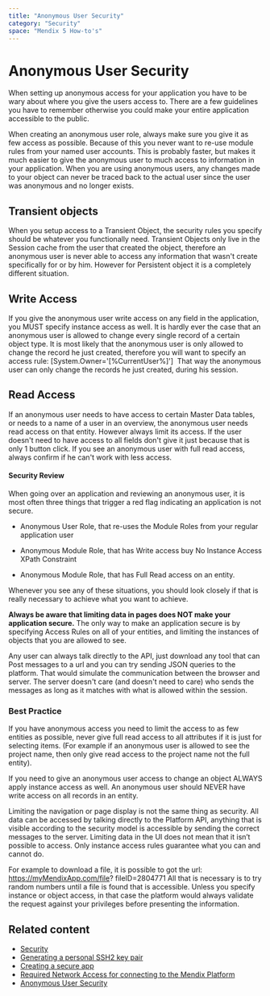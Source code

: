 ```yaml
---
title: "Anonymous User Security"
category: "Security"
space: "Mendix 5 How-to's"
---
```

# Anonymous User Security

When setting up anonymous access for your application you have to be wary about where you give the users access to. There are a few guidelines you have to remember otherwise you could make your entire application accessible to the public. 

When creating an anonymous user role, always make sure you give it as few access as possible. Because of this you never want to re-use module rules from your named user accounts. This is probably faster, but makes it much easier to give the anonymous user to much access to information in your application. When you are using anonymous users, any changes made to your object can never be traced back to the actual user since the user was anonymous and no longer exists. 

## Transient objects

When you setup access to a Transient Object, the security rules you specify should be whatever you functionally need. Transient Objects only live in the Session cache from the user that created the object, therefore an anonymous user is never able to access any information that wasn't create specifically for or by him. However for Persistent object it is a completely different situation.

## Write Access

If you give the anonymous user write access on any field in the application, you MUST specify instance access as well. It is hardly ever the case that an anonymous user is allowed to change every single record of a certain object type. It is most likely that the anonymous user is only allowed to change the record he just created, therefore you will want to specify an access rule: [System.Owner='[%CurrentUser%]'] 
That way the anonymous user can only change the records he just created, during his session. 

## Read Access

If an anonymous user needs to have access to certain Master Data tables, or needs to a name of a user in an overview, the anonymous user needs read access on that entity. However always limit its access. If the user doesn't need to have access to all fields don't give it just because that is only 1 button click. If you see an anonymous user with full read access, always confirm if he can't work with less access.

#### Security Review

When going over an application and reviewing an anonymous user, it is most often three things that trigger a red flag indicating an application is not secure.

*   Anonymous User Role, that re-uses the Module Roles from your regular application user

*   Anonymous Module Role, that has Write access buy No Instance Access XPath Constraint

*   Anonymous Module Role, that has Full Read access on an entity. 

Whenever you see any of these situations, you should look closely if that is really necessary to achieve what you want to achieve. 

**Always be aware that limiting data in pages does NOT make your application secure.** The only way to make an application secure is by specifying Access Rules on all of your entities, and limiting the instances of objects that you are allowed to see. 

Any user can always talk directly to the API, just download any tool that can Post messages to a url and you can try sending JSON queries to the platform. That would simulate the communication between the browser and server. The server doesn't care (and doesn't need to care) who sends the messages as long as it matches with what is allowed within the session.

### Best Practice 

If you have anonymous access you need to limit the access to as few entities as possible, never give full read access to all attributes if it is just for selecting items. (For example if an anonymous user is allowed to see the project name, then only give read access to the project name not the full entity).

If you need to give an anonymous user access to change an object ALWAYS apply instance access as well. An anonymous user should NEVER have write access on all records in an entity. 

Limiting the navigation or page display is not the same thing as security. All data can be accessed by talking directly to the Platform API, anything that is visible according to the security model is accessible by sending the correct messages to the server. Limiting data in the UI does not mean that it isn’t possible to access. Only instance access rules guarantee what you can and cannot do. 

For example to download a file, it is possible to got the url: https://myMendixApp.com/file? fileID=2804771 All that is necessary is to try random numbers until a file is found that is accessible. Unless you specify instance or object access, in that case the platform would always validate the request against your privileges before presenting the information.

## Related content

*   [Security](/howto50/security)
*   [Generating a personal SSH2 key pair](/howto50/generating-a-personal-ssh2-key-pair)
*   [Creating a secure app](/howto50/creating-a-secure-app)
*   [Required Network Access for connecting to the Mendix Platform](/mxsupport/required-network-access-for-connecting-to-the-mendix-platform)
*   [Anonymous User Security](/howto50/anonymous-user-security)
